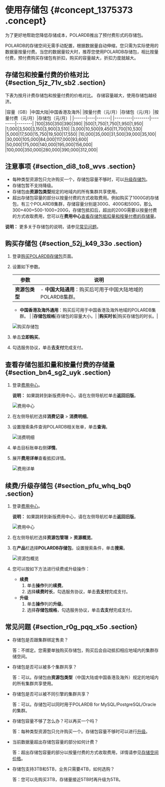 # 使用存储包 {#concept_1375373 .concept}

为了更好地帮助您降低存储成本，POLARDB推出了预付费形式的存储包。

POLARDB的存储空间无需手动配置，根据数据量自动伸缩，您只需为实际使用的数据量按量付费。当您的数据量较大时，推荐您使用POLARDB存储包，相比按量付费，预付费购买存储包有折扣，购买的容量越大，折扣力度就越大。

## 存储包和按量付费的价格对比 {#section_5jz_71v_sb2 .section}

下表为按月计费存储包和按量付费的价格对比。 存储容量越大，使用存储包越经济。

|容量（GB）|中国大陆|中国香港及海外|
|按量付费（元/月）|存储包（元/月）|按量付费（元/月）|存储包（元/月）|
|------|----|-------|
|---------|--------|---------|--------|
|100|350|350|390|390|
|500|1,750|1,750|1,950|1,950|
|1,000|3,500|3,150|3,900|3,510|
|3,000|10,500|9,450|11,700|10,530|
|5,000|17,500|15,750|19,500|17,550|
|10,000|35,000|31,500|39,000|35,100|
|30,000|105,000|84,000|117,000|93,600|
|50,000|175,000|140,000|195,000|156,000|
|100,000|350,000|280,000|390,000|312,000|

## 注意事项 {#section_di8_to8_wvs .section}

-   每种类型资源包只允许购买一个，存储包容量不够时，可以[升级存储包](#section_pfu_whq_bq0)。
-   存储包暂不支持降级。
-   存储包由**资源包类型**规定的地域内的所有集群共享使用。
-   超出存储包容量的部分以按量付费的方式收取费用。例如购买了1000G的存储包，有三个POLARDB集群，存储容量分别是300G、400G和500G，那么300+400+500-1000=200G，存储包抵扣后，超出的200G需要以按量付费的方式收取费用，您可以在**费用中心**[查看存储包抵扣量和按量付费的存储量](#section_bn4_sg2_uyk)。

**说明：** 更多关于存储包的说明，请参见[常见问题](#section_r0g_pqq_x5o)。

## 购买存储包 {#section_52j_k49_33o .section}

1.  登录[购买POLARDB存储包](https://common-buy.aliyun.com/?commodityCode=polardb_package#/buy)页面。
2.  设置如下参数。

    |参数|说明|
    |--|--|
    |**资源包类型**|     -   **中国大陆通用**：购买后可用于中国大陆地域的POLARDB集群。
    -   **中国香港及海外通用**：购买后可用于中国香港及海外地域的POLARDB集群。
 |
    |**存储包规格**|存储包的容量大小。|
    |**购买时长**|购买存储包的时长。|

    ![购买存储包](http://static-aliyun-doc.oss-cn-hangzhou.aliyuncs.com/assets/img/1095637/156767425253448_zh-CN.png)

3.  单击**立即购买**。
4.  勾选服务协议，单击**去支付**完成支付。

## 查看存储包抵扣量和按量付费的存储量 {#section_bn4_sg2_uyk .section}

1.  登录[费用中心](https://expense.console.aliyun.com/?#/account/home)。

    **说明：** 如果跳转到新版费用中心，请在左侧导航栏单击**返回旧版**。

    ![费用中心](http://static-aliyun-doc.oss-cn-hangzhou.aliyuncs.com/assets/img/1095637/156767425253713_zh-CN.png)

2.  在左侧导航栏选择**消费记录** \> **消费明细**。
3.  设置搜索条件查询POLARDB相关账单，单击**查询**。

    ![消费明细](http://static-aliyun-doc.oss-cn-hangzhou.aliyuncs.com/assets/img/1095637/156767425253624_zh-CN.png)

4.  单击目标账单右侧**详情**。
5.  展开**费用详单**查看抵扣详情。

    ![费用详单](http://static-aliyun-doc.oss-cn-hangzhou.aliyuncs.com/assets/img/1095637/156767425253626_zh-CN.png)


## 续费/升级存储包 {#section_pfu_whq_bq0 .section}

1.  登录[费用中心](https://expense.console.aliyun.com/?#/account/home)。

    **说明：** 如果跳转到新版费用中心，请在左侧导航栏单击**返回旧版**。

    ![费用中心](http://static-aliyun-doc.oss-cn-hangzhou.aliyuncs.com/assets/img/1095637/156767425253713_zh-CN.png)

2.  在左侧导航栏选择**资源包管理** \> **资源概览**。
3.  在**产品**栏选择**POLARDB存储包**，设置搜索条件，单击**搜索**。

    ![资源包概览](http://static-aliyun-doc.oss-cn-hangzhou.aliyuncs.com/assets/img/1095637/156767425253581_zh-CN.png)

4.  您可以按如下方法进行续费或升级操作：
    -   **续费** 
        1.  单击**操作**列的**续费**。
        2.  选择**续费时长**，勾选服务协议，单击**去支付**完成支付。
    -   **升级** 
        1.  单击**操作**列的**升级**。
        2.  选择**存储包规格**，勾选服务协议，单击**去支付**完成支付。

## 常见问题 {#section_r0g_pqq_x5o .section}

-   存储包是否跟集群绑定售卖？

    答：不绑定。您需要单独购买存储包，购买后会自动抵扣相应地域内的集群存储空间。

-   存储包是否可以被多个集群共享？

    答：可以。存储包由**资源包类型**（中国大陆或中国香港及海外）规定的地域内的所有集群共享使用。

-   存储包是否可以被不同引擎的集群共享？

    答：可以。存储包可以同时用于POLARDB for MySQL/PostgreSQL/Oracle的集群。

-   存储包容量不够了怎么办？可以再买一个吗？

    答：每种类型资源包只允许购买一个。存储包容量不够时可以进行[升级](#section_pfu_whq_bq0)。

-   当前数据量超出存储包容量的部分如何计费？

    答：超出存储包容量的部分以按量付费的方式收取费用，详情请参见[存储空间价格](../../../../cn.zh-CN/产品定价/规格与定价.md#section_u9d_n9d_3jt)。

-   存储包支持3TB和5TB，业务只需要4TB，如何选购？

    答：您可以先购买3TB，存储量接近5TB时再升级为5TB。


